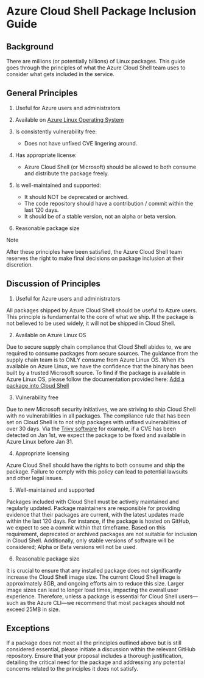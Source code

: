 # Azure Cloud Shell Package Inclusion Guide

## Background

There are millions (or potentially billions) of Linux packages. This guide goes through the principles of what the Azure Cloud Shell team uses to consider what gets included in the service.



## General Principles

1. Useful for Azure users and administrators 
2. Available on [Azure Linux Operating System](https://github.com/microsoft/azurelinux) 
3. Is consistently vulnerability free:
    - Does not have unfixed CVE lingering around. 
4. Has appropriate license:
    - Azure Cloud Shell (or Microsoft) should be allowed to both consume and distribute the package freely.
5. Is well-maintained and supported:
    - It should NOT be deprecated or archived.
    - The code repository should have a contribution / commit within the last 120 days.
    - It should be of a stable version, not an alpha or beta version. 

6. Reasonable package size 

> [!NOTE]
> After these principles have been satisfied, the Azure Cloud Shell team reserves the right to make final decisions on package inclusion at their discretion.

## Discussion of Principles

1. Useful for Azure users and administrators 

All packages shipped by Azure Cloud Shell should be useful to Azure users. This principle is fundamental to the core of what we ship. If the package is not believed to be used widely, it will not be shipped in Cloud Shell. 

2. Available on Azure Linux OS 

Due to secure supply chain compliance that Cloud Shell abides to, we are required to consume packages from secure sources. The guidance from the supply chain team is to ONLY consume from Azure Linux OS. When it’s available on Azure Linux, we have the confidence that the binary has been built by a trusted Microsoft source. To find if the package is available in Azure Linux OS, please follow the documentation provided here: [Add a package into Cloud Shell](./add-package-into-cloudshell.md#requesting-the-package)

3. Vulnerability free 

Due to new Microsoft security initiatives, we are striving to ship Cloud Shell with no vulnerabilities in all packages. The compliance rule that has been set on Cloud Shell is to not ship packages with unfixed vulnerabilities of over 30 days. Via the [Trivy software](https://trivy.dev/) for example, if a CVE has been detected on Jan 1st, we expect the package to be fixed and available in Azure Linux before Jan 31. 

4. Appropriate licensing 

Azure Cloud Shell should have the rights to both consume and ship the package. Failure to comply with this policy can lead to potential lawsuits and other legal issues. 

5. Well-maintained and supported 

Packages included with Cloud Shell must be actively maintained and regularly updated. Package maintainers are responsible for providing evidence that their packages are current, with the latest updates made within the last 120 days. For instance, if the package is hosted on GitHub, we expect to see a commit within that timeframe. Based on this requirement, deprecated or archived packages are not suitable for inclusion in Cloud Shell. Additionally, only stable versions of software will be considered; Alpha or Beta versions will not be used.

6. Reasonable package size 

It is crucial to ensure that any installed package does not significantly increase the Cloud Shell image size. The current Cloud Shell image is approximately 8GB, and ongoing efforts aim to reduce this size. Larger image sizes can lead to longer load times, impacting the overall user experience. Therefore, unless a package is essential for Cloud Shell users—such as the Azure CLI—we recommend that most packages should not exceed 25MB in size.

## Exceptions

If a package does not meet all the principles outlined above but is still considered essential, please initiate a discussion within the relevant GitHub repository. Ensure that your proposal includes a thorough justification, detailing the critical need for the package and addressing any potential concerns related to the principles it does not satisfy.